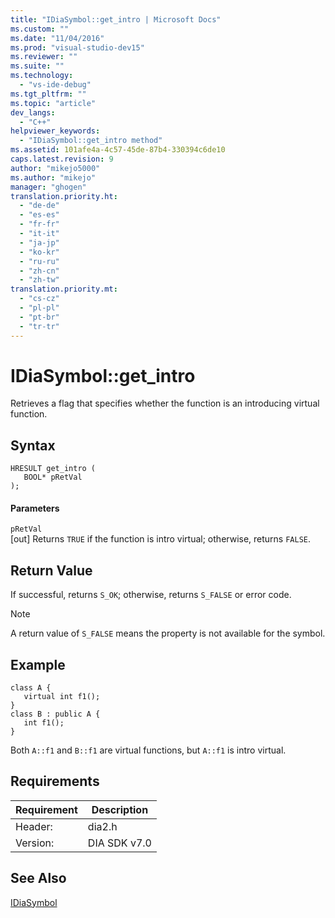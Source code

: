 ```yaml
---
title: "IDiaSymbol::get_intro | Microsoft Docs"
ms.custom: ""
ms.date: "11/04/2016"
ms.prod: "visual-studio-dev15"
ms.reviewer: ""
ms.suite: ""
ms.technology: 
  - "vs-ide-debug"
ms.tgt_pltfrm: ""
ms.topic: "article"
dev_langs: 
  - "C++"
helpviewer_keywords: 
  - "IDiaSymbol::get_intro method"
ms.assetid: 101afe4a-4c57-45de-87b4-330394c6de10
caps.latest.revision: 9
author: "mikejo5000"
ms.author: "mikejo"
manager: "ghogen"
translation.priority.ht: 
  - "de-de"
  - "es-es"
  - "fr-fr"
  - "it-it"
  - "ja-jp"
  - "ko-kr"
  - "ru-ru"
  - "zh-cn"
  - "zh-tw"
translation.priority.mt: 
  - "cs-cz"
  - "pl-pl"
  - "pt-br"
  - "tr-tr"
---
```

# IDiaSymbol::get_intro
Retrieves a flag that specifies whether the function is an introducing virtual function.  
  
## Syntax  
  
```cpp#  
HRESULT get_intro (   
   BOOL* pRetVal  
);  
```  
  
#### Parameters  
 `pRetVal`  
 [out] Returns `TRUE` if the function is intro virtual; otherwise, returns `FALSE`.  
  
## Return Value  
 If successful, returns `S_OK`; otherwise, returns `S_FALSE` or error code.  
  
> [!NOTE]
>  A return value of `S_FALSE` means the property is not available for the symbol.  
  
## Example  
  
```cpp#  
class A {  
   virtual int f1();  
}  
class B : public A {  
   int f1();  
}  
```  
  
 Both `A::f1` and `B::f1` are virtual functions, but `A::f1` is intro virtual.  
  
## Requirements  
  
|Requirement|Description|  
|-----------------|-----------------|  
|Header:|dia2.h|  
|Version:|DIA SDK v7.0|  
  
## See Also  
 [IDiaSymbol](../../debugger/debug-interface-access/idiasymbol.md)